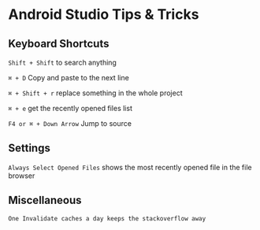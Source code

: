 # Android Studio Tips & Tricks

## Keyboard Shortcuts
`Shift + Shift` to search anything

`⌘ + D` Copy and paste to the next line

`⌘ + Shift + r` replace something in the whole project

`⌘ + e` get the recently opened files list

`F4 or ⌘ + Down Arrow` Jump to source


## Settings
`Always Select Opened Files` shows the most recently opened file in the file browser


## Miscellaneous
`One Invalidate caches a day keeps the stackoverflow away`